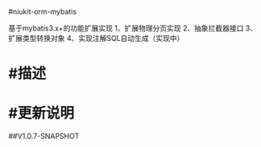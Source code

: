 
#niukit-orm-mybatis

基于mybatis3.x+的功能扩展实现
1、扩展物理分页实现
2、抽象拦截器接口
3、扩展类型转换对象
4、实现注解SQL自动生成（实现中）

#描述
======================================================================

#更新说明
======================================================================

##V1.0.7-SNAPSHOT

